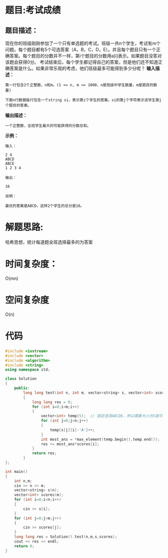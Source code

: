 # 题目:考试成绩

## 题目描述：

现在你的班级刚刚参加了一个只有单选题的考试。班级一共n个学生，考试有m个问题。每个题目都有5个可选答案（A，B，C，D，E）。并且每个题目只有一个正确答案。每个题目的分数并不一样，第i个题目的分数用a[i]表示。如果题目没答对该题会获得0分。
考试结束后，每个学生都记得自己的答案，但是他们还不知道正确答案是什么。如果非常乐观的考虑，他们班级最多可能得到多少分呢？
**输入描述：**
```
第一行包含2个正整数，n和m。(1 <= n, m <= 1000，n是班级中学生数量，m是题目的数量)

下面n行数据每行包含一个string si，表示第i个学生的答案。si的第j个字符表示该学生第j个题目的答案。
```

**输出描述：**
```
一个正整数，全班学生最大的可能获得的分数总和。
```
**示例：**
```
输入：

2 4
ABCD
ABCE
1 2 3 4

输出：

16

说明：

最优的答案是ABCD，这样2个学生的总分是16。
  ```
  
# 解题思路:
哈希思想，统计每道题全班选择最多的为答案

# 时间复杂度：
O(mn)
# 空间复杂度
 O(n)
# 代码
###  
```c++
#include <iostream>
#include <vector>
#include <algorithm>
#include <string>
using namespace std;

class Solution
{
    public:
        long long test(int n, int m, vector<string> s, vector<int> scores)
        {
            long long res = 0;
            for (int i=0;i<m;i++)
            {
                vector<int> temp(5);  // 固定选项ABCDE，所以需要大小为5就可以。
                for (int j=0;j<n;j++)
                {
                    temp[s[j][i]-'A']++;
                }
                int most_ans = *max_element(temp.begin(),temp.end());
                res += most_ans*scores[i];
            }
            return res;
        }
};

int main()
{
    int n,m;
    cin >> n >> m;
    vector<string> s(n);
    vector<int> scores(m);
    for (int i=0;i<n;i++)
    {
        cin >> s[i];
    }
    for (int j=0;j<m;j++)
    {
        cin >> scores[j];
    }
    long long res = Solution().test(n,m,s,scores);
    cout << res << endl;
    return 0;
}
```
